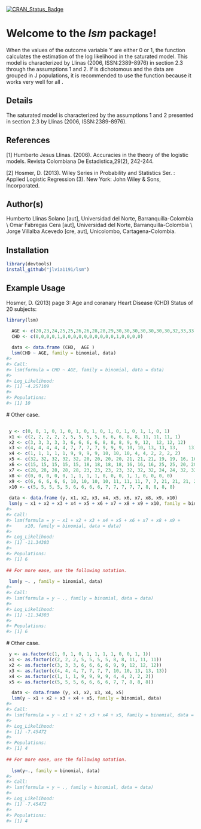 [![CRAN\_Status\_Badge](http://www.r-pkg.org/badges/version/lsm)](https://cran.r-project.org/package=lsm)

Welcome to the *lsm* package!
=============================

When the values of the outcome variable Y are either 0 or 1, the function calculates the estimation of the log likelihood in the saturated model. This model is characterized by Llinas (2006, ISSN:2389-8976) in section 2.3 through the assumptions 1 and 2. If is dichotomous and the data are grouped in J populations, it is recommended to use the function because it works very well for all .

Details
-------

The saturated model is characterized by the assumptions 1 and 2 presented in section 2.3 by Llinas (2006, ISSN:2389-8976).

References
----------

[1] Humberto Jesus Llinas. (2006). Accuracies in the theory of the logistic models. Revista Colombiana De Estadistica,29(2), 242-244.

[2] Hosmer, D. (2013). Wiley Series in Probability and Statistics Ser. : Applied Logistic Regression (3). New York: John Wiley & Sons, Incorporated.

Author(s)
---------

Humberto Llinas Solano [aut], Universidad del Norte, Barranquilla-Colombia \\ Omar Fabregas Cera [aut], Universidad del Norte, Barranquilla-Colombia \\ Jorge Villalba Acevedo [cre, aut], Unicolombo, Cartagena-Colombia.

Installation
------------

``` r
library(devtools)
install_github("jlvia1191/lsm")

```

Example Usage
-------------

Hosmer, D. (2013) page 3: Age and coranary Heart Disease (CHD) Status of 20 subjects:

``` r
library(lsm)

  AGE <- c(20,23,24,25,25,26,26,28,28,29,30,30,30,30,30,30,30,32,33,33)
  CHD <- c(0,0,0,0,1,0,0,0,0,0,0,0,0,0,0,1,0,0,0,0)
  
  data <- data.frame (CHD,  AGE )
  lsm(CHD ~ AGE, family = binomial, data)
#> 
#> Call:
#> lsm(formula = CHD ~ AGE, family = binomial, data = data)
#> 
#> Log_Likelihood: 
#> [1] -4.257109
#> 
#> Populations: 
#> [1] 10
```

\# Other case.

``` r
 
 y <- c(0, 0, 1, 0, 1, 0, 1, 0, 1, 0, 1, 0, 1, 0, 1, 1, 0, 1)
 x1 <- c(2, 2, 2, 2, 2, 5, 5, 5, 5, 6, 6, 6, 8, 8, 11, 11, 11, 1)
 x2 <- c(3, 3, 3, 3, 3, 6, 6, 6, 6, 8, 8, 8, 9, 9, 12,  12, 12, 12)
 x3 <- c(4, 4, 4, 4, 4, 7, 7, 7, 7, 9, 9, 9, 10, 10, 13, 13, 13,    13)
 x4 <- c(1, 1, 1, 1, 1, 9, 9, 9, 9, 10, 10, 10, 4, 4, 2, 2, 2, 2)
 x5 <- c(32, 32, 32, 32, 32, 20, 20, 20, 20, 21, 21, 21, 19, 19, 16, 16, 16, 16)
 x6 <- c(15, 15, 15, 15, 15, 18, 18, 18, 18, 16, 16, 16, 25, 25, 20, 20, 20, 20)
 x7 <- c(28, 28, 28, 28, 28, 23, 23, 23, 23, 32, 32, 32, 24, 24, 32, 32, 32, 32)
 x8 <- c(0, 0, 0, 0, 0, 1, 1, 1, 1, 0, 0, 0, 1, 1, 0, 0, 0, 0)
 x9 <- c(6, 6, 6, 6, 6, 10, 10, 10, 10, 11, 11, 11, 7, 7, 21, 21, 21, 21)
 x10 <- c(5, 5, 5, 5, 5, 6, 6, 6, 6, 7, 7, 7, 7, 7, 8, 8, 8, 8)
 
 data <- data.frame (y, x1, x2, x3, x4, x5, x6, x7, x8, x9, x10)
 lsm(y ~ x1 + x2 + x3 + x4 + x5 + x6 + x7 + x8 + x9 + x10, family = binomial, data)
#> 
#> Call:
#> lsm(formula = y ~ x1 + x2 + x3 + x4 + x5 + x6 + x7 + x8 + x9 + 
#>     x10, family = binomial, data = data)
#> 
#> Log_Likelihood: 
#> [1] -11.34303
#> 
#> Populations: 
#> [1] 6
 
## For more ease, use the following notation.
 
 lsm(y ~. , family = binomial, data)
#> 
#> Call:
#> lsm(formula = y ~ ., family = binomial, data = data)
#> 
#> Log_Likelihood: 
#> [1] -11.34303
#> 
#> Populations: 
#> [1] 6
```

\# Other case.

``` r
 y <- as.factor(c(1, 0, 1, 0, 1, 1, 1, 1, 0, 0, 1, 1))
 x1 <- as.factor(c(2, 2, 2, 5, 5, 5, 5, 8, 8, 11, 11, 11))
 x2 <- as.factor(c(3, 3, 3, 6, 6, 6, 6, 9, 9, 12, 12, 12))
 x3 <- as.factor(c(4, 4, 4, 7, 7, 7, 7, 10, 10, 13, 13, 13))
 x4 <- as.factor(c(1, 1, 1, 9, 9, 9, 9, 4, 4, 2, 2, 2))
 x5 <- as.factor(c(5, 5, 5, 6, 6, 6, 6, 7, 7, 8, 8, 8))

  data <- data.frame (y, x1, x2, x3, x4, x5) 
  lsm(y ~ x1 + x2 + x3 + x4 + x5, family = binomial, data)
#> 
#> Call:
#> lsm(formula = y ~ x1 + x2 + x3 + x4 + x5, family = binomial, data = data)
#> 
#> Log_Likelihood: 
#> [1] -7.45472
#> 
#> Populations: 
#> [1] 4
  
## For more ease, use the following notation.
  
  lsm(y~., family = binomial, data)
#> 
#> Call:
#> lsm(formula = y ~ ., family = binomial, data = data)
#> 
#> Log_Likelihood: 
#> [1] -7.45472
#> 
#> Populations: 
#> [1] 4
```
